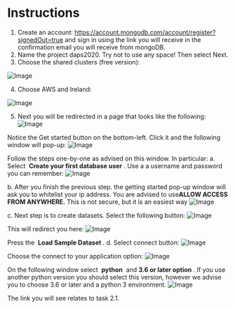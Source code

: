 # Instructions

1. Create an account: ​https://account.mongodb.com/account/register?signedOut=true
    and sign in using the link you will receive in the confirmation email you will receive
    from mongoDB.
2. Name the project daps2020. Try not to use any space! Then select Next.
3. Choose the shared clusters (free version):

![Image](figures/Figure-1.jpg)

4. Choose AWS and Ireland:

![Image](figures/Figure-2.jpg)

5. Next you will be redirected in a page that looks like the following:
![Image](figures/Figure-3.jpg)

Notice the Get started button on the bottom-left. Click it and the following window will
pop-up:
![Image](figures/Figure-4.jpg)

Follow the steps one-by-one as advised on this window. In particular:
a. Select ​ **Create your first database user** ​. Use a a username and password
you can remember:
![Image](figures/Figure-5.jpg)

b. After you finish the previous step. the getting started pop-up window will ask
you to whitelist your ip address. You are advised to use ​ **ALLOW ACCESS
FROM ANYWHERE.** ​This is not secure, but it is an easiest way
![Image](figures/Figure-6.jpg)

c. Next step is to create datasets. Select the following button:
![Image](figures/Figure-7.jpg)

This will redirect you here:
![Image](figures/Figure-8.jpg)

Press the ​ **Load Sample Dataset** ​.
d. Select connect button:
![Image](figures/Figure-9.jpg)

Choose the connect to your application option:
![Image](figures/Figure-10.jpg)

On the following window select ​ **python** ​ and ​ **3.6 or later option** ​. If you use
another python version you should select this version, however we advise you
to choose 3.6 or later and a python 3 environment.
![Image](figures/Figure-11.jpg)

The link you will see relates to task 2.1.



